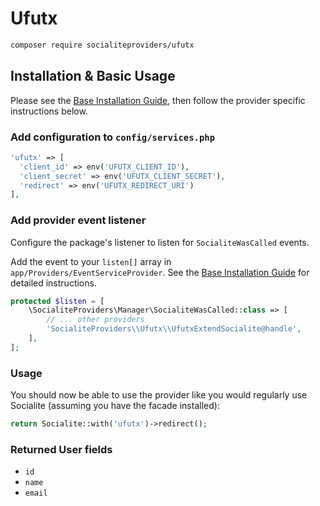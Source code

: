 # Ufutx

```bash
composer require socialiteproviders/ufutx
```

## Installation & Basic Usage

Please see the [Base Installation Guide](https://socialiteproviders.com/usage/), then follow the provider specific instructions below.

### Add configuration to `config/services.php`

```php
'ufutx' => [    
  'client_id' => env('UFUTX_CLIENT_ID'),  
  'client_secret' => env('UFUTX_CLIENT_SECRET'),  
  'redirect' => env('UFUTX_REDIRECT_URI') 
],
```

### Add provider event listener

Configure the package's listener to listen for `SocialiteWasCalled` events.

Add the event to your `listen[]` array in `app/Providers/EventServiceProvider`. See the [Base Installation Guide](https://socialiteproviders.com/usage/) for detailed instructions.

```php
protected $listen = [
    \SocialiteProviders\Manager\SocialiteWasCalled::class => [
        // ... other providers
        'SocialiteProviders\\Ufutx\\UfutxExtendSocialite@handle',
    ],
];
```

### Usage

You should now be able to use the provider like you would regularly use Socialite (assuming you have the facade installed):

```php
return Socialite::with('ufutx')->redirect();
```

### Returned User fields

- ``id``
- ``name``
- ``email``
